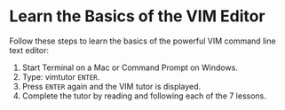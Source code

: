 # Learn the Basics of the VIM Editor

Follow these steps to learn the basics of the powerful VIM command line text editor:

1. Start Terminal on a Mac or Command Prompt on Windows.
2. Type: vimtutor `ENTER`.
3. Press `ENTER` again and the VIM tutor is displayed.
4. Complete the tutor by reading and following each of the 7 lessons.  
